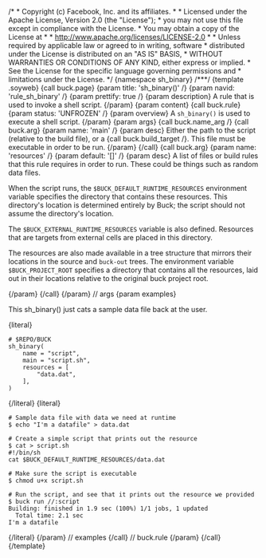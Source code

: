 /\* \* Copyright (c) Facebook, Inc. and its affiliates. \* \* Licensed
under the Apache License, Version 2.0 (the \"License\"); \* you may not
use this file except in compliance with the License. \* You may obtain a
copy of the License at \* \* http://www.apache.org/licenses/LICENSE-2.0
\* \* Unless required by applicable law or agreed to in writing,
software \* distributed under the License is distributed on an \"AS IS\"
BASIS, \* WITHOUT WARRANTIES OR CONDITIONS OF ANY KIND, either express
or implied. \* See the License for the specific language governing
permissions and \* limitations under the License. \*/ {namespace
sh_binary} /\*\*\*/ {template .soyweb} {call buck.page} {param title:
\'sh_binary()\' /} {param navid: \'rule_sh_binary\' /} {param prettify:
true /} {param description} A rule that is used to invoke a shell
script. {/param} {param content} {call buck.rule} {param status:
\'UNFROZEN\' /} {param overview} A `sh_binary()` is used to execute a
shell script. {/param} {param args} {call buck.name_arg /} {call
buck.arg} {param name: \'main\' /} {param desc} Either the path to the
script (relative to the build file), or a {call buck.build_target /}.
This file must be executable in order to be run. {/param} {/call} {call
buck.arg} {param name: \'resources\' /} {param default: \'\[\]\' /}
{param desc} A list of files or build rules that this rule requires in
order to run. These could be things such as random data files.

When the script runs, the `$BUCK_DEFAULT_RUNTIME_RESOURCES` environment
variable specifies the directory that contains these resources. This
directory\'s location is determined entirely by Buck; the script should
not assume the directory\'s location.

The `$BUCK_EXTERNAL_RUNTIME_RESOURCES` variable is also defined.
Resources that are targets from external cells are placed in this
directory.

The resources are also made available in a tree structure that mirrors
their locations in the source and `buck-out` trees. The environment
variable `$BUCK_PROJECT_ROOT` specifies a directory that contains all
the resources, laid out in their locations relative to the original buck
project root.

{/param} {/call} {/param} // args {param examples}

This sh_binary() just cats a sample data file back at the user.

{literal}

``` {.prettyprint .lang-py}
# $REPO/BUCK
sh_binary(
    name = "script",
    main = "script.sh",
    resources = [
        "data.dat",
    ],
)
```

{/literal} {literal}

``` {.prettyprint .lang-sh}
# Sample data file with data we need at runtime
$ echo "I'm a datafile" > data.dat

# Create a simple script that prints out the resource
$ cat > script.sh
#!/bin/sh
cat $BUCK_DEFAULT_RUNTIME_RESOURCES/data.dat

# Make sure the script is executable
$ chmod u+x script.sh

# Run the script, and see that it prints out the resource we provided
$ buck run //:script
Building: finished in 1.9 sec (100%) 1/1 jobs, 1 updated
  Total time: 2.1 sec
I'm a datafile
```

{/literal} {/param} // examples {/call} // buck.rule {/param} {/call}
{/template}
